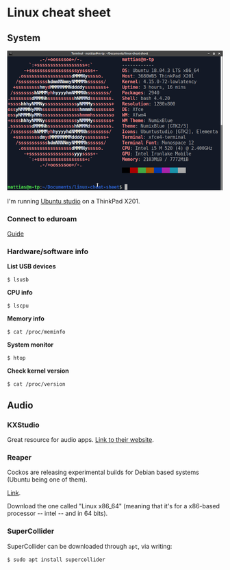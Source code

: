 # Linux cheat sheet

## System

![screenfetch](images/screenfetch.png)

I'm running [Ubuntu studio](https://ubuntustudio.org/) on a ThinkPad X201.

### Connect to eduroam

[Guide](https://www.sheffield.ac.uk/cics/wireless/linux)

### Hardware/software info

__List USB devices__

```
$ lsusb
```

__CPU info__

```
$ lscpu
```

__Memory info__

```
$ cat /proc/meminfo
```

__System monitor__

```
$ htop
```

__Check kernel version__

```
$ cat /proc/version
```

## Audio

### KXStudio

Great resource for audio apps. [Link to their website](kx.studio).

### Reaper

Cockos are releasing experimental builds for Debian based systems (Ubuntu being one of them). 

[Link](http://reaper.fm/download.php).

Download the one called "Linux x86_64" (meaning that it's for a x86-based processor -- intel -- and in 64 bits).

### SuperCollider

SuperCollider can be downloaded through `apt`, via writing:

```
$ sudo apt install supercollider
```
